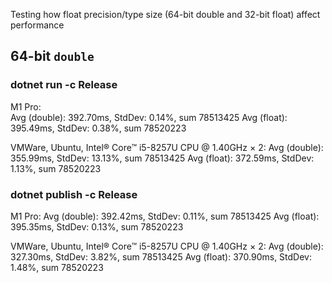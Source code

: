 Testing how float precision/type size (64-bit double and 32-bit float) affect performance

## 64-bit `double`

### dotnet run -c Release

M1 Pro:  
Avg (double): 392.70ms, StdDev: 0.14%, sum 78513425
Avg (float): 395.49ms, StdDev: 0.38%, sum 78520223

VMWare, Ubuntu, Intel® Core™ i5-8257U CPU @ 1.40GHz × 2:
Avg (double): 355.99ms, StdDev: 13.13%, sum 78513425
Avg (float): 372.59ms, StdDev: 1.13%, sum 78520223

### dotnet publish -c Release

M1 Pro:
Avg (double): 392.42ms, StdDev: 0.11%, sum 78513425
Avg (float): 395.35ms, StdDev: 0.13%, sum 78520223

VMWare, Ubuntu, Intel® Core™ i5-8257U CPU @ 1.40GHz × 2:
Avg (double): 327.30ms, StdDev: 3.82%, sum 78513425
Avg (float): 370.90ms, StdDev: 1.48%, sum 78520223


